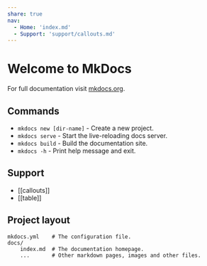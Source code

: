 ```yaml
---
share: true
nav:
  - Home: 'index.md'
  - Support: 'support/callouts.md'
---
```


# Welcome to MkDocs

For full documentation visit [mkdocs.org](https://www.mkdocs.org).

## Commands

* `mkdocs new [dir-name]` - Create a new project.
* `mkdocs serve` - Start the live-reloading docs server.
* `mkdocs build` - Build the documentation site.
* `mkdocs -h` - Print help message and exit.

## Support

- [[callouts]]
- [[table]]


## Project layout

    mkdocs.yml    # The configuration file.
    docs/
        index.md  # The documentation homepage.
        ...       # Other markdown pages, images and other files.
